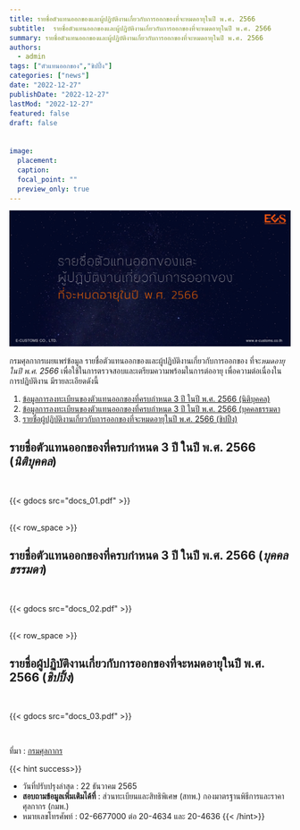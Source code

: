 ```yaml
---
title: รายชื่อตัวแทนออกของและผู้ปฏิบัติงานเกี่ยวกับการออกของที่จะหมดอายุในปี พ.ศ. 2566
subtitle:  รายชื่อตัวแทนออกของและผู้ปฏิบัติงานเกี่ยวกับการออกของที่จะหมดอายุในปี พ.ศ. 2566 
summary: รายชื่อตัวแทนออกของและผู้ปฏิบัติงานเกี่ยวกับการออกของที่จะหมดอายุในปี พ.ศ. 2566
authors: 
  - admin
tags: ["ตัวแทนออกของ","ชิปปิ้ง"]
categories: ["news"]
date: "2022-12-27"
publishDate: "2022-12-27"
lastMod: "2022-12-27"
featured: false
draft: false


image:
  placement:
  caption:
  focal_point: ""
  preview_only: true
---
```


![](featured.png)

กรมศุลกากรเผยแพร่ข้อมูล รายชื่อตัวแทนออกของและผู้ปฏิบัติงานเกี่ยวกับการออกของ ที่จะ*หมดอายุในปี พ.ศ. 2566* เพื่อใช้ในการตรวจสอบและเตรียมความพร้อมในการต่ออายุ เพื่อความต่อเนื่องในการปฏิบัติงาน <!--more--> มีรายละเอียดดังนี้

 
1. [ข้อมูลการลงทะเบียนของตัวแทนออกของที่ครบกำหนด 3 ปี ในปี พ.ศ. 2566 (นิติบุคคล)](docs_01.pdf)
2. [ข้อมูลการลงทะเบียนของตัวแทนออกของที่ครบกำหนด 3 ปี ในปี พ.ศ. 2566 (บุคคลธรรมดา](docs_02.pdf)
3. [รายชื่อผู้ปฏิบัติงานเกี่ยวกับการออกของที่จะหมดอายุในปี พ.ศ. 2566 (ชิปปิ้ง)](docs_03.pdf)


## รายชื่อตัวแทนออกของที่ครบกำหนด 3 ปี ในปี พ.ศ. 2566 (*นิติบุคคล*)

<br>

{{< gdocs src="docs_01.pdf" >}}

<br>
{{< row_space >}}

## รายชื่อตัวแทนออกของที่ครบกำหนด 3 ปี ในปี พ.ศ. 2566 (*บุคคลธรรมดา*)
<br>

{{< gdocs src="docs_02.pdf" >}}

<br>
{{< row_space >}}

## รายชื่อผู้ปฏิบัติงานเกี่ยวกับการออกของที่จะหมดอายุในปี พ.ศ. 2566 (*ชิปปิ้ง*)
<br>

{{< gdocs src="docs_03.pdf" >}}

<br>

ที่มา : [กรมศุลกากร](https://www.customs.go.th/list_strc_download.php?ini_menu=menu_business_160421_01_161202_01&ini_content=business_160426_01_161202_01_161202_05&order_by=co_last_update_datetime&lang=th&root_left_menu=menu_business_160421_01_161202_01&left_menu=menu_business_160421_01_161202_01_161202_04)

{{< hint success>}}
* วันที่ปรับปรุงล่าสุด : 22 ธันวาคม 2565
* **สอบถามข้อมูลเพิ่มเติมได้ที่** : ส่วนทะเบียนและสิทธิพิเศษ (สทพ.) กองมาตรฐานพิธีการและราคาศุลกากร (กมพ.)
* หมายเลขโทรศัพท์ : 02-6677000 ต่อ 20-4634 และ 20-4636
{{< /hint>}}